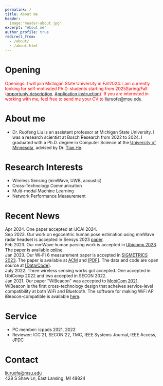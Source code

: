 ```yaml
---
permalink: /
title: About me
header:
  image:"header-about.jpg"
excerpt: "About me"
author_profile: true
redirect_from: 
  - /about/
  - /about.html
---
```


Opening
======
<span style="color:red">Openings: I will join Michigan State University in Fall2024. I am currently looking for self-motivated Ph.D. students starting from 2025Spring/Fall ([opportuniy description]( https://liux4189.github.io/opportunity/), [Application instruction](https://engineering.msu.edu/academics/majors-degrees/computer-science-phd#admissions)).  If you are interested in working with me, feel free to send me your CV to liuruofe@msu.edu.  
</span>

About me 
======
* Dr. Ruofeng Liu is an assistant professor at Michigan State University. I was a research scientist at Bosch Research from 2022 to 2024. I graduated with a Ph.D. degree in Computer Science at the [University of Minnesota](https://twin-cities.umn.edu/), advised by Dr. [Tian He](https://www-users.cs.umn.edu/~tianhe/).
  
Research Interests
======
* Wireless Sensing (mmWave, UWB, acoustic)
* Cross-Technology Communication
* Multi-modal Machine Learning
* Network Performance Measurement

Recent News
======
Apr 2024.  One paper accepted at IJCAI 2024. <br>
Sep 2023.  Our work on egocentric human pose estimation using mmWave radar headset is accepted in Sensys 2023 [paper](https://liux4189.github.io/files/mmEgo_sensys23.pdf). <br>
Feb 2023.  Our mmWave human parsing work is accepted in [Ubicomp 2023](https://www.ubicomp.org/ubicomp-iswc-2023/). The paper is available [online](https://dl.acm.org/doi/abs/10.1145/3580779). <br>
Jan 2023.  Our Wi-Fi 6 measurement paper is accepted in [SIGMETRICS 2023](https://www.sigmetrics.org/sigmetrics2023/). The paper is available at [ACM](https://dl.acm.org/doi/10.1145/3579451) and [[PDF]](https://liux4189.github.io/files/sigmetric23_wifi6_cameraready.pdf). The data and code are open source at [[Data/Code]](https://github.com/liux4189/wifi-ax-measurement). <br>
July 2022. Three wireless sensing works got accepted. One accepted in UbiComp 2022 and two accepted in SECON 2022.<br>
Jan 2021. Our paper "WiBeacon" was accepted to [MobiCom 2021](https://www.sigmobile.org/mobicom/2021/). WiBeacon is the first cross-technology design that acheives service-level compatibility at both WiFi and Bluetooth. The software for making WiFi AP iBeacon-compatible is available [here](https://github.com/liux4189/WiBeacon). 
<br>
<!-- Aug 2020. Our paper "XFi: Cross-technology IoT Data Collection via Commodity WiFi" was accepted to [ICNP 2020](https://icnp20.cs.ucr.edu/). The paper is available [here](https://liux4189.github.io/files/XFi_Icnp_CameraReady.pdf). Check out talk at ICNP [here](https://youtu.be/-z16odpf_eg). --> 

Service
======
* PC member: icpads 2021, 2022
* Reviewer: ICC'21, SECON'22, TMC, IEEE Systems Journal, IEEE Access, JPDC 

Contact
======
liuruofe@msu.edu <br>
428 S Shaw Ln, East Lansing, MI 48824
